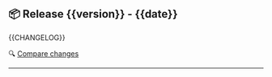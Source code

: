 ## 📦 Release {{version}} - {{date}}

{{CHANGELOG}}

🔍 [Compare changes](https://github.com/marcoslozina/template-service/compare/{{previousTag}}...{{currentTag}})

---
